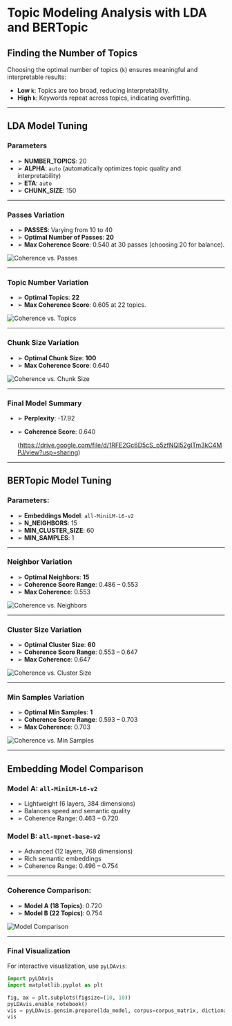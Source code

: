 # Topic Modeling Analysis with LDA and BERTopic

## Finding the Number of Topics

Choosing the optimal number of topics (`k`) ensures meaningful and interpretable results:
- **Low `k`**: Topics are too broad, reducing interpretability.
- **High `k`**: Keywords repeat across topics, indicating overfitting.

---

## LDA Model Tuning

### Parameters
- ➢ **NUMBER_TOPICS**: 20  
- ➢ **ALPHA**: `auto` (automatically optimizes topic quality and interpretability)  
- ➢ **ETA**: `auto`  
- ➢ **CHUNK_SIZE**: 150  

---

### Passes Variation
- ➢ **PASSES**: Varying from 10 to 40  
- ➢ **Optimal Number of Passes**: **20**  
- ➢ **Max Coherence Score**: 0.540 at 30 passes (choosing 20 for balance).  

![Coherence vs. Passes](https://github.com/user-attachments/assets/a2a5aa7b-a050-498b-8477-87242be86c79)

---

### Topic Number Variation
- ➢ **Optimal Topics**: **22**  
- ➢ **Max Coherence Score**: 0.605 at 22 topics.  

![Coherence vs. Topics](https://github.com/user-attachments/assets/f06e71fa-a1f2-421c-b884-c884b06a89ab)

---

### Chunk Size Variation
- ➢ **Optimal Chunk Size**: **100**  
- ➢ **Max Coherence Score**: 0.640  

![Coherence vs. Chunk Size](https://github.com/user-attachments/assets/eead28e3-e480-41e6-96ae-61d328b99a82)

---

### Final Model Summary
- ➢ **Perplexity**: -17.92  
- ➢ **Coherence Score**: 0.640

  (https://drive.google.com/file/d/1RFE2Gc6D5cS_p5zfNQI52glTm3kC4MPJ/view?usp=sharing)

---

## BERTopic Model Tuning

### Parameters:
- ➢ **Embeddings Model**: `all-MiniLM-L6-v2`  
- ➢ **N_NEIGHBORS**: 15  
- ➢ **MIN_CLUSTER_SIZE**: 60  
- ➢ **MIN_SAMPLES**: 1  

---

### Neighbor Variation
- ➢ **Optimal Neighbors**: **15**  
- ➢ **Coherence Score Range**: 0.486 – 0.553  
- ➢ **Max Coherence**: 0.553  

![Coherence vs. Neighbors](https://github.com/user-attachments/assets/3e6cb212-70b3-4230-ae9a-5d5b677e3047)

---

### Cluster Size Variation
- ➢ **Optimal Cluster Size**: **60**  
- ➢ **Coherence Score Range**: 0.553 – 0.647  
- ➢ **Max Coherence**: 0.647  

![Coherence vs. Cluster Size](https://github.com/user-attachments/assets/a4ee0e97-174b-43f6-9022-1a9e65577c59)

---

### Min Samples Variation
- ➢ **Optimal Min Samples**: **1**  
- ➢ **Coherence Score Range**: 0.593 – 0.703  
- ➢ **Max Coherence**: 0.703  

![Coherence vs. Min Samples](https://github.com/user-attachments/assets/8803e349-050b-4c57-bd58-3f8c81ba2c7a)

---

## Embedding Model Comparison

### Model A: `all-MiniLM-L6-v2`
- ➢ Lightweight (6 layers, 384 dimensions)  
- ➢ Balances speed and semantic quality  
- ➢ Coherence Range: 0.463 – 0.720  

### Model B: `all-mpnet-base-v2`
- ➢ Advanced (12 layers, 768 dimensions)  
- ➢ Rich semantic embeddings  
- ➢ Coherence Range: 0.496 – 0.754  

---

### Coherence Comparison:
- ➢ **Model A (18 Topics)**: 0.720  
- ➢ **Model B (22 Topics)**: 0.754  

![Model Comparison](https://github.com/user-attachments/assets/86c08421-8b16-4529-a796-b6e724e56dd7)

---

### Final Visualization
For interactive visualization, use `pyLDAvis`:
```python
import pyLDAvis
import matplotlib.pyplot as plt

fig, ax = plt.subplots(figsize=(10, 10))
pyLDAvis.enable_notebook()
vis = pyLDAvis.gensim.prepare(lda_model, corpus=corpus_matrix, dictionary=id2word)
vis
